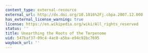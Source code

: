 ```yaml
---
content_type: external-resource
external_url: http://dx.doi.org/10.1016%2Fj.cbpa.2007.12.008
has_external_license_warning: true
license: https://en.wikipedia.org/wiki/All_rights_reserved
status: ''
title: Unearthing the Roots of the Terpenome
uid: 547baf37-09c4-4ac8-a5ba-e94c92bc7695
wayback_url: ''
---
```


